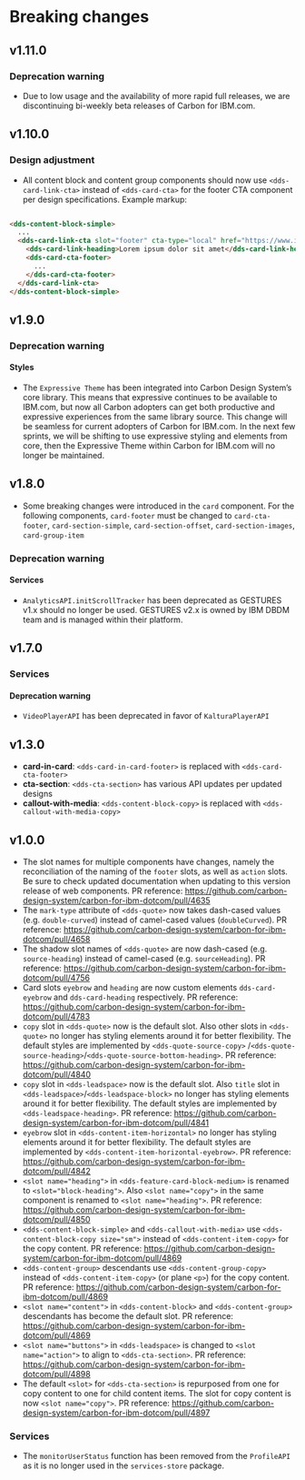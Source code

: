 # Breaking changes

## v1.11.0

### Deprecation warning

- Due to low usage and the availability of more rapid full releases, we are
  discontinuing bi-weekly beta releases of Carbon for IBM.com.

## v1.10.0

### Design adjustment

- All content block and content group components should now
  use `<dds-card-link-cta>`
  instead of `<dds-card-cta>` for the footer CTA component per design
  specifications. Example markup:

```html

<dds-content-block-simple>
  ...
  <dds-card-link-cta slot="footer" cta-type="local" href="https://www.ibm.com/">
    <dds-card-link-heading>Lorem ipsum dolor sit amet</dds-card-link-heading>
    <dds-card-cta-footer>
      ...
    </dds-card-cta-footer>
  </dds-card-link-cta>
</dds-content-block-simple>
```

## v1.9.0

### Deprecation warning

#### Styles

- The `Expressive Theme` has been integrated into Carbon Design System’s core
  library. This means that expressive continues to be available to IBM.com, but
  now all Carbon adopters can get both productive and expressive experiences
  from the same library source. This change will be seamless for current
  adopters of Carbon for IBM.com. In the next few sprints, we will be shifting
  to use expressive styling and elements from core, then the Expressive Theme
  within Carbon for IBM.com will no longer be maintained.

## v1.8.0

- Some breaking changes were introduced in the `card` component. For the
  following components, `card-footer` must be changed to `card-cta-footer`,
  `card-section-simple`, `card-section-offset`, `card-section-images`,
  `card-group-item`

### Deprecation warning

#### Services

- `AnalyticsAPI.initScrollTracker` has been deprecated as GESTURES v1.x should
  no longer be used. GESTURES v2.x is owned by IBM DBDM team and is managed
  within their platform.

## v1.7.0

### Services

#### Deprecation warning

- `VideoPlayerAPI` has been deprecated in favor of `KalturaPlayerAPI`

## v1.3.0

- **card-in-card**: `<dds-card-in-card-footer>` is replaced with
  `<dds-card-cta-footer>`
- **cta-section**: `<dds-cta-section>` has various API updates per updated
  designs
- **callout-with-media**: `<dds-content-block-copy>` is replaced with
  `<dds-callout-with-media-copy>`

## v1.0.0

* The slot names for multiple components have changes, namely the reconciliation
  of the naming of the `footer` slots, as well as `action` slots. Be sure to
  check updated documentation when updating to this version release of web
  components. PR
  reference: https://github.com/carbon-design-system/carbon-for-ibm-dotcom/pull/4635
* The `mark-type` attribute of `<dds-quote>` now takes dash-cased values
  (e.g. `double-curved`) instead of camel-cased values (`doubleCurved`). PR
  reference: https://github.com/carbon-design-system/carbon-for-ibm-dotcom/pull/4658
* The shadow slot names of `<dds-quote>` are now dash-cased
  (e.g. `source-heading`) instead of camel-cased (e.g. `sourceHeading`). PR
  reference: https://github.com/carbon-design-system/carbon-for-ibm-dotcom/pull/4756
* Card slots `eyebrow` and `heading` are now custom elements `dds-card-eyebrow`
  and `dds-card-heading` respectively. PR
  reference: https://github.com/carbon-design-system/carbon-for-ibm-dotcom/pull/4783
* `copy` slot in `<dds-quote>` now is the default slot. Also other slots in
  `<dds-quote>` no longer has styling elements around it for better flexibility.
  The default styles are implemented by `<dds-quote-source-copy>`
  /`<dds-quote-source-heading>`/`<dds-quote-source-bottom-heading>`. PR
  reference: https://github.com/carbon-design-system/carbon-for-ibm-dotcom/pull/4840
* `copy` slot in `<dds-leadspace>` now is the default slot. Also `title` slot in
  `<dds-leadspace>`/`<dds-leadspace-block>` no longer has styling elements
  around it for better flexibility. The default styles are implemented by
  `<dds-leadspace-heading>`. PR
  reference: https://github.com/carbon-design-system/carbon-for-ibm-dotcom/pull/4841
* `eyebrow` slot in `<dds-content-item-horizontal>` no longer has styling
  elements around it for better flexibility. The default styles are implemented
  by `<dds-content-item-horizontal-eyebrow>`. PR
  reference: https://github.com/carbon-design-system/carbon-for-ibm-dotcom/pull/4842
* `<slot name="heading">` in `<dds-feature-card-block-medium>` is renamed to
  `<slot="block-heading">`. Also `<slot name="copy">` in the same component is
  renamed to `<slot name="heading">`. PR
  reference: https://github.com/carbon-design-system/carbon-for-ibm-dotcom/pull/4850
* `<dds-content-block-simple>` and `<dds-callout-with-media>` use
  `<dds-content-block-copy size="sm">` instead of `<dds-content-item-copy>` for
  the copy content. PR
  reference: https://github.com/carbon-design-system/carbon-for-ibm-dotcom/pull/4869
* `<dds-content-group>` descendants use `<dds-content-group-copy>` instead of
  `<dds-content-item-copy>` (or plane `<p>`) for the copy content. PR
  reference: https://github.com/carbon-design-system/carbon-for-ibm-dotcom/pull/4869
* `<slot name="content">` in `<dds-content-block>` and `<dds-content-group>`
  descendants has become the default slot. PR
  reference: https://github.com/carbon-design-system/carbon-for-ibm-dotcom/pull/4869
* `<slot name="buttons">` in `<dds-leadspace>` is changed to
  `<slot name="action">` to align to `<dds-cta-section>`. PR
  reference: https://github.com/carbon-design-system/carbon-for-ibm-dotcom/pull/4898
* The default `<slot>` for `<dds-cta-section>` is repurposed from one for copy
  content to one for child content items. The slot for copy content is now
  `<slot name="copy">`. PR
  reference: https://github.com/carbon-design-system/carbon-for-ibm-dotcom/pull/4897

### Services

* The `monitorUserStatus` function has been removed from the `ProfileAPI` as it
  is no longer used in the `services-store` package.
